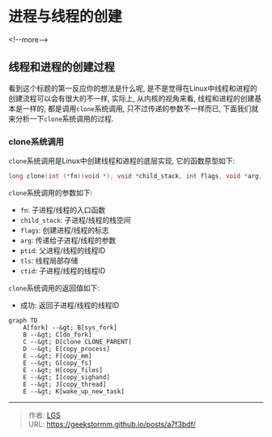 # 进程与线程的创建


&lt;!--more--&gt;


## 线程和进程的创建过程

看到这个标题的第一反应你的想法是什么呢, 是不是觉得在Linux中线程和进程的创建流程可以会有很大的不一样, 实际上, 从内核的视角来看, 线程和进程的创建基本是一样的, 都是调用`clone`系统调用, 只不过传递的参数不一样而已, 下面我们就来分析一下`clone`系统调用的过程.

### clone系统调用

`clone`系统调用是Linux中创建线程和进程的底层实现, 它的函数原型如下:

```c
long clone(int (*fn)(void *), void *child_stack, int flags, void *arg, pid_t *ptid, struct user_desc *tls, pid_t *ctid);
```

`clone`系统调用的参数如下:

- `fn`: 子进程/线程的入口函数
- `child_stack`: 子进程/线程的栈空间
- `flags`: 创建进程/线程的标志
- `arg`: 传递给子进程/线程的参数
- `ptid`: 父进程/线程的线程ID
- `tls`: 线程局部存储
- `ctid`: 子进程/线程的线程ID

`clone`系统调用的返回值如下:

- 成功: 返回子进程/线程的线程ID


```mermaid
graph TD
    A[fork] --&gt; B[sys_fork]
    B --&gt; C[do_fork]
    C --&gt; D[clone CLONE_PARENT]
    D --&gt; E[copy_process]
    E --&gt; F[copy_mm]
    E --&gt; G[copy_fs]
    E --&gt; H[copy_files]
    E --&gt; I[copy_sighand]
    E --&gt; J[copy_thread]
    E --&gt; K[wake_up_new_task]
```

---

> 作者: [LGS](https://github.com/geekstormm)  
> URL: https://geekstormm.github.io/posts/a7f3bdf/  

